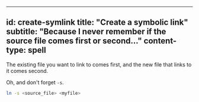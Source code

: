 -----
id: create-symlink
title: "Create a symbolic link"
subtitle: "Because I never remember if the source file comes first or second..."
content-type: spell 
-----

The existing file you want to link to comes first, and the new file that links to it comes second.

Oh, and don't forget `-s`.

```bash
ln -s <source_file> <myfile>
```
